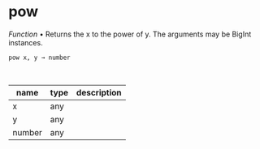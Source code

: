 # pow

_Function_ &bull; Returns the x to the power of y. The arguments may be BigInt instances.

<pre><code>pow x, y &rarr; number</code></pre>
<br>

| name | type | description |
|------|------|-------------|
|x|any||
|y|any||
|number|any||



